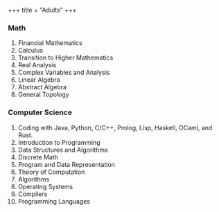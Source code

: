 +++
title = "Adults"
+++

### Math

1. Financial Mathematics
1. Calculus
1. Transition to Higher Mathematics
1. Real Analysis
1. Complex Variables and Analysis
1. Linear Algebra
1. Abstract Algebra
1. General Topology

### Computer Science

1. Coding with Java, Python, C/C++, Prolog, Lisp, Haskell, OCaml, and Rust.
1. Introduction to Programming
1. Data Structures and Algorithms
1. Discrete Math
1. Program and Data Representation
1. Theory of Computation
1. Algorithms
1. Operating Systems
1. Compilers
1. Programming Languages
